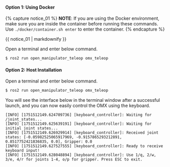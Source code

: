 #### Option 1: Using Docker

{% capture notice_01 %}
**NOTE**: 
If you are using the Docker environment, make sure you are inside the container before running these commands. Use `./docker/container.sh enter` to enter the container.
{% endcapture %}
<div class="notice--info">{{ notice_01 | markdownify }}</div>

Open a terminal and enter below command.  
```bash
$ ros2 run open_manipulator_teleop omx_teleop
```

#### Option 2: Host Installation

Open a terminal and enter below command.  
```bash
$ ros2 run open_manipulator_teleop omx_teleop
```

You will see the interface below in the terminal window after a successful launch, and you can now easily control the OMX using the keyboard.

```
[INFO] [1751512149.624709736] [keyboard_controller]: Waiting for /joint_states...
[INFO] [1751512149.625639191] [keyboard_controller]: Waiting for initial joint states...
[INFO] [1751512149.626929914] [keyboard_controller]: Received joint states: [-0.05982525065917969, -0.9157865293212891, 0.8517752421836835, 0.0], Gripper: 0.0
[INFO] [1751512149.627527555] [keyboard_controller]: Ready to receive keyboard input!
[INFO] [1751512149.628048894] [keyboard_controller]: Use 1/q, 2/w, 3/e, 4/r for joints 1-4, o/p for gripper. Press ESC to exit.
``` 
